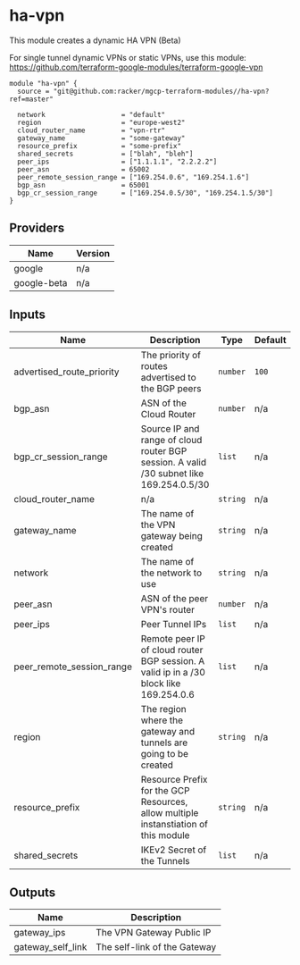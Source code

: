# ha-vpn

This module creates a dynamic HA VPN (Beta)

For single tunnel dynamic VPNs or static VPNs, use this module: https://github.com/terraform-google-modules/terraform-google-vpn

```
module "ha-vpn" {
  source = "git@github.com:racker/mgcp-terraform-modules//ha-vpn?ref=master"

  network                   = "default"
  region                    = "europe-west2"
  cloud_router_name         = "vpn-rtr"
  gateway_name              = "some-gateway"
  resource_prefix           = "some-prefix"
  shared_secrets            = ["blah", "bleh"]
  peer_ips                  = ["1.1.1.1", "2.2.2.2"]
  peer_asn                  = 65002
  peer_remote_session_range = ["169.254.0.6", "169.254.1.6"]
  bgp_asn                   = 65001
  bgp_cr_session_range      = ["169.254.0.5/30", "169.254.1.5/30"]
}
```

## Providers

| Name | Version |
|------|---------|
| google | n/a |
| google-beta | n/a |

## Inputs

| Name | Description | Type | Default | Required |
|------|-------------|------|---------|:-----:|
| advertised\_route\_priority | The priority of routes advertised to the BGP peers | `number` | `100` | no |
| bgp\_asn | ASN of the Cloud Router | `number` | n/a | yes |
| bgp\_cr\_session\_range | Source IP and range of cloud router BGP session. A valid /30 subnet like 169.254.0.5/30 | `list` | n/a | yes |
| cloud\_router\_name | n/a | `string` | n/a | yes |
| gateway\_name | The name of the VPN gateway being created | `string` | n/a | yes |
| network | The name of the network to use | `string` | n/a | yes |
| peer\_asn | ASN of the peer VPN's router | `number` | n/a | yes |
| peer\_ips | Peer Tunnel IPs | `list` | n/a | yes |
| peer\_remote\_session\_range | Remote peer IP of cloud router BGP session. A valid ip in a /30 block like 169.254.0.6 | `list` | n/a | yes |
| region | The region where the gateway and tunnels are going to be created | `string` | n/a | yes |
| resource\_prefix | Resource Prefix for the GCP Resources, allow multiple instanstiation of this module | `string` | n/a | yes |
| shared\_secrets | IKEv2 Secret of the Tunnels | `list` | n/a | yes |

## Outputs

| Name | Description |
|------|-------------|
| gateway\_ips | The VPN Gateway Public IP |
| gateway\_self\_link | The self-link of the Gateway |